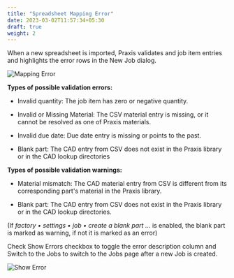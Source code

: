 ```yaml
---
title: "Spreadsheet Mapping Error"
date: 2023-03-02T11:57:34+05:30
draft: true
weight: 2
---
```


When a new spreadsheet is imported, Praxis validates and job item entries and highlights the error rows in the New Job dialog. 

![Mapping Error](/images/MappingError.png)

**Types of possible validation errors:**

* Invalid quantity: The job item has zero or negative quantity. 

* Invalid or Missing Material: The CSV material entry is missing, or it cannot be resolved as one of Praxis materials. 

* Invalid due date: Due date entry is missing or points to the past. 

* Blank part: The CAD entry from CSV does not exist in the Praxis library or in the CAD lookup directories 

**Types of possible validation warnings:**

* Material mismatch: The CAD material entry from CSV is different from its corresponding part's material in the Praxis library. 

* Blank part: The CAD entry from CSV does not exist in the Praxis library or in the CAD lookup directories. 

(If *factory • settings • job • create a blank part …* is enabled, the blank part is marked as warning, if not it is marked as an error)

Check Show Errors checkbox to toggle the error description column and Switch to the Jobs to switch to the Jobs page after a new Job is created.

![Show Error](/images/ShowError.png)